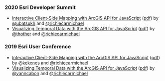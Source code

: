 ### 2020 Esri Developer Summit
- [Interactive Client-Side Mapping with ArcGIS API for JavaScript](https://richiecarmichael.github.io/presentations/2020-developer-summit/client-side-mapping-and-analytics/index.html) ([pdf](https://richiecarmichael.github.io/presentations/2020-developer-summit/client-side-mapping-and-analytics/presentation.pdf)) by [@ubatsukh](https://github.com/ubatsukh) and [@richiecarmichael](https://github.com/richiecarmichael)
- [Visualizing Temporal Data
with the ArcGIS API for JavaScript](https://richiecarmichael.github.io/presentations/2020-developer-summit/visualizing-temporal-data/index.html) ([pdf](https://richiecarmichael.github.io/presentations/2020-developer-summit/visualizing-temporal-data/presentation.pdf)) by [@thother](https://github.com/thother) and [@richiecarmichael](https://github.com/richiecarmichael)

### 2019 Esri User Conference
- [Interactive Client-Side Mapping
with the ArcGIS API for JavaScript](https://richiecarmichael.github.io/presentations/2019-user-conference/interactive-client-side-web-mapping/index.html) ([pdf](https://richiecarmichael.github.io/presentations/2019-user-conference/interactive-client-side-web-mapping/presentation.pdf)) by [@kekenes](https://github.com/kekenes) and [@richiecarmichael](https://github.com/richiecarmichael)
- [Visualizing Temporal Data
with the ArcGIS API for JavaScript](https://richiecarmichael.github.io/presentations/2019-user-conference/visualizing-temporal-data/index.html) ([pdf](https://richiecarmichael.github.io/presentations/2019-user-conference/visualizing-temporal-data/presentation.pdf)) by [@yanncabon](https://github.com/yanncabon) and [@richiecarmichael](https://github.com/richiecarmichael)
